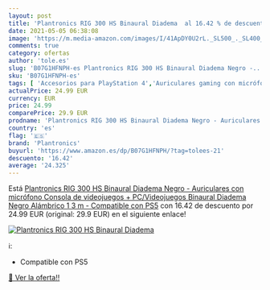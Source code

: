 ```yaml
---
layout: post
title: 'Plantronics RIG 300 HS Binaural Diadema  al 16.42 % de descuento'
date: 2021-05-05 06:38:08
image: 'https://m.media-amazon.com/images/I/41ApDY0U2rL._SL500_._SL400_.jpg'
comments: true
category: ofertas
author: 'tole.es'
slug: 'B07G1HFNPH-es Plantronics RIG 300 HS Binaural Diadema Negro -...'
sku: 'B07G1HFNPH-es'
tags: [ 'Accesorios para PlayStation 4','Auriculares gaming con micrófono para PlayStation 4','Hardware y juegos para PlayStation 4','Videojuegos','plantronics','ps5', ]
actualPrice: 24.99 EUR
currency: EUR
price: 24.99
comparePrice: 29.9 EUR
prodname: 'Plantronics RIG 300 HS Binaural Diadema Negro - Auriculares con micrófono  Consola de videojuegos + PC/Videojuegos  Binaural  Diadema  Negro  Alámbrico  1 3 m  - Compatible con PS5'
country: 'es'
flag: '🇪🇸'
brand: 'Plantronics'
buyurl: 'https://www.amazon.es/dp/B07G1HFNPH/?tag=tolees-21'
descuento: '16.42'
average: '24.325'
---
```


Está [Plantronics RIG 300 HS Binaural Diadema Negro - Auriculares con micrófono  Consola de videojuegos + PC/Videojuegos  Binaural  Diadema  Negro  Alámbrico  1 3 m  - Compatible con PS5](https://www.amazon.es/dp/B07G1HFNPH/?tag=tolees-21) con 16.42 de descuento por 24.99 EUR (original: 29.9 EUR) en el siguiente enlace!

[![Plantronics RIG 300 HS Binaural Diadema ](https://m.media-amazon.com/images/I/41ApDY0U2rL._SL500_._SL400_.jpg)](https://www.amazon.es/dp/B07G1HFNPH/?tag=tolees-21)

ℹ️:

- Compatible con PS5

[🛒 Ver la oferta!!](https://www.amazon.es/dp/B07G1HFNPH/?tag=tolees-21)
